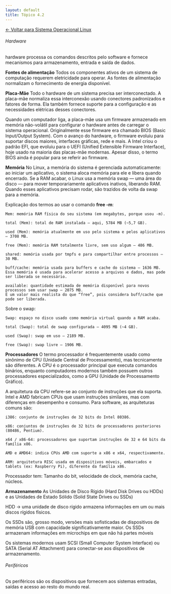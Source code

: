 ```yaml
---
layout: default 
title: Tópico 4.2
---
```


[← Voltar para Sistema Operacional Linux](/linux-essentials/01-book-lpi/Topico-04-Sistema-Operacional-Linux/)

###### Hardware
hardware processa os comandos descritos pelo software e fornece mecanismos para armazenamento, entrada e saída de dados.

**Fontes de alimentação**
Todos os componentes ativos de um sistema de computação requerem eletricidade para operar.
As fontes de alimentação normalizam o fornecimento de energia disponível.

**Placa-Mãe**
Todo o hardware de um sistema precisa ser interconectado. A placa-mãe normaliza essa
interconexão usando conectores padronizados e fatores de forma. Ela também fornece suporte
para a configuração e as necessidades elétricas desses conectores.

Quando um computador liga, a placa-mãe usa um firmware armazenado em memória não-volátil para configurar o hardware antes de carregar o sistema operacional. Originalmente esse firmware era chamado BIOS (Basic Input/Output System). Com o avanço do hardware, o firmware evoluiu para suportar discos maiores, interfaces gráficas, rede e mais. A Intel criou o padrão EFI, que evoluiu para o UEFI (Unified Extensible Firmware Interface), hoje usado na maioria das placas-mãe modernas. Apesar disso, o termo BIOS ainda é popular para se referir ao firmware.

**Memória**
No Linux, a memória do sistema é gerenciada automaticamente: ao iniciar um aplicativo, o sistema aloca memória para ele e libera quando encerrado. Se a RAM acabar, o Linux usa a memória swap — uma área do disco — para mover temporariamente aplicativos inativos, liberando RAM. Quando esses aplicativos precisam rodar, são trazidos de volta da swap para a memória.

Explicação dos termos ao usar o comando **free -m**:

    Mem: memória RAM física do seu sistema (em megabytes, porque usou -m).

    total (Mem): total de RAM instalada — aqui, 5784 MB (~5,7 GB).

    used (Mem): memória atualmente em uso pelo sistema e pelos aplicativos — 3708 MB.

    free (Mem): memória RAM totalmente livre, sem uso algum — 486 MB.

    shared: memória usada por tmpfs e para compartilhar entre processos — 30 MB.

    buff/cache: memória usada para buffers e cache do sistema — 1636 MB.
    Essa memória é usada para acelerar acesso a arquivos e dados, mas pode ser liberada se necessário.

    available: quantidade estimada de memória disponível para novos processos sem usar swap — 2075 MB.
    É um valor mais realista do que “free”, pois considera buff/cache que pode ser liberada.

Sobre o swap:

    Swap: espaço no disco usado como memória virtual quando a RAM acaba.

    total (Swap): total de swap configurada — 4095 MB (~4 GB).

    used (Swap): swap em uso — 2189 MB.

    free (Swap): swap livre — 1906 MB.

**Processadores**
O termo processador é frequentemente usado como sinônimo de CPU (Unidade Central de Processamento), mas tecnicamente são diferentes. A CPU é o processador principal que executa comandos binários, enquanto computadores modernos também possuem outros processadores especializados, como a GPU (Unidade de Processamento Gráfico).

A arquitetura da CPU refere-se ao conjunto de instruções que ela suporta. Intel e AMD fabricam CPUs que usam instruções similares, mas com diferenças em desempenho e consumo. Para software, as arquiteturas comuns são:

    i386: conjunto de instruções de 32 bits do Intel 80386.

    x86: conjuntos de instruções de 32 bits de processadores posteriores (80486, Pentium).

    x64 / x86-64: processadores que suportam instruções de 32 e 64 bits da família x86.

    AMD e AMD64: indica CPUs AMD com suporte a x86 e x64, respectivamente.

    ARM: arquitetura RISC usada em dispositivos móveis, embarcados e tablets (ex: Raspberry Pi), diferente da família x86.

Processador tem: Tamanho do bit, velocidade de clock, memória cache, núcleos.

**Armazenamento**
As Unidades de Disco Rígido (Hard Disk Drives ou HDDs) e as Unidades de Estado Sólido (Solid State Drives ou
SSDs)

HDD -> uma unidade de disco rígido armazena informações em um ou mais discos
rígidos físicos.

Os SSDs são, grosso modo, versões mais sofisticadas de dispositivos de memória USB com
capacidade significativamente maior. Os SSDs armazenam informações em microchips em que
não há partes móveis

Os sistemas modernos usam SCSI (Small Computer System Interface) ou SATA (Serial AT
Attachment) para conectar-se aos dispositivos de armazenamento.

###### Periféricos

Os periféricos são os dispositivos que fornecem aos sistemas entradas, saídas e acesso ao resto do mundo real.